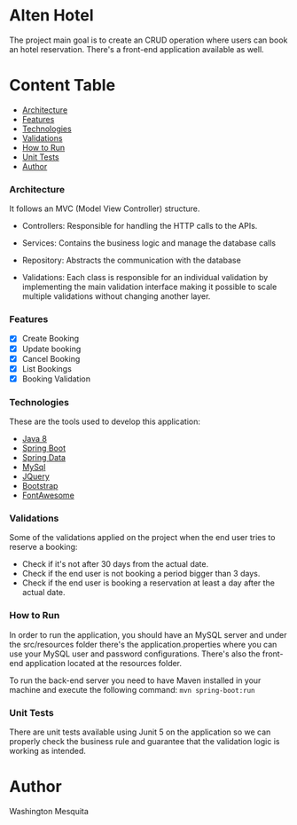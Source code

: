 # Alten Hotel

The project main goal is to create an CRUD operation where users can book an hotel reservation.
There's a front-end application available as well.

Content Table
=================
<!--ts-->
* [Architecture](#architecture)
* [Features](#features)
* [Technologies](#technologies)
* [Validations](#validations)
* [How to Run](#how-to-run)
* [Unit Tests](#unit-tests)
* [Author](#author)
<!--te-->

### Architecture

It follows an MVC (Model View Controller) structure.

- Controllers: Responsible for handling the HTTP calls to the APIs.

- Services: Contains the business logic and manage the database calls

- Repository: Abstracts the communication with the database

- Validations: Each class is responsible for an individual validation by
implementing the main validation interface making it possible to scale multiple
validations without changing another layer.

### Features

- [x] Create Booking
- [x] Update booking
- [x] Cancel Booking
- [x] List Bookings
- [x] Booking Validation

### Technologies

These are the tools used to develop this application:
- [Java 8](https://expo.io/)
- [Spring Boot](https://nodejs.org/en/)
- [Spring Data](https://pt-br.reactjs.org/)
- [MySql](https://reactnative.dev/)
- [JQuery](https://www.typescriptlang.org/)
- [Bootstrap](https://www.typescriptlang.org/)
- [FontAwesome](https://www.typescriptlang.org/)

### Validations

Some of the validations applied on the project when the end user tries to reserve a booking:
- Check if it's not after 30 days from the actual date.
- Check if the end user is not booking a period bigger than 3 days.
- Check if the end user is booking a reservation at least a day after the actual date.

### How to Run

In order to run the application, you should have an MySQL server and under the src/resources folder
there's the application.properties where you can use your MySQL user and password configurations.
There's also the front-end application located at the resources folder.

To run the back-end server you need to have Maven installed in your machine and execute the following command:
`mvn spring-boot:run`

### Unit Tests

There are unit tests available using Junit 5 on the application so we can properly check
the business rule and guarantee that the validation logic is working as intended.

# Author
Washington Mesquita